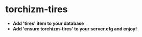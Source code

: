 # torchizm-tires


- **Add 'tires' item to your database**
- **Add 'ensure torchizm-tires' to your server.cfg and enjoy!**
